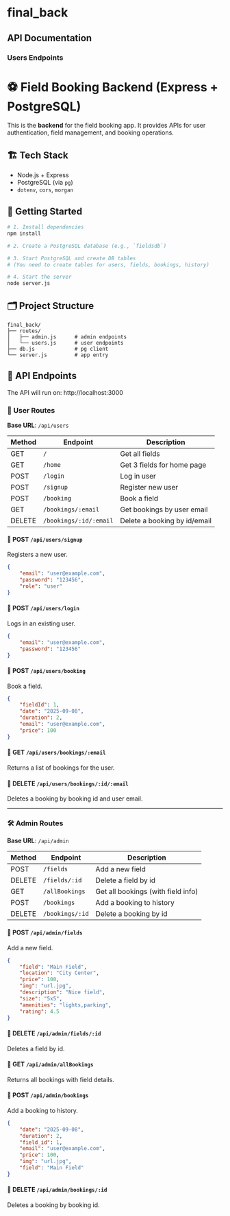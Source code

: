 
# final_back

## API Documentation

### Users Endpoints


# ⚽ Field Booking Backend (Express + PostgreSQL)

This is the **backend** for the field booking app. It provides APIs for user authentication, field management, and booking operations.

## 🏗️ Tech Stack

- Node.js + Express
- PostgreSQL (via `pg`)
- `dotenv`, `cors`, `morgan`

## 🚀 Getting Started

```bash
# 1. Install dependencies
npm install

# 2. Create a PostgreSQL database (e.g., `fieldsdb`)

# 3. Start PostgreSQL and create DB tables
# (You need to create tables for users, fields, bookings, history)

# 4. Start the server
node server.js
```

## 🗂️ Project Structure
```
final_back/
├── routes/
│   ├── admin.js      # admin endpoints
│   └── users.js      # user endpoints
├── db.js             # pg client
└── server.js         # app entry
```

## 📡 API Endpoints

The API will run on: http://localhost:3000

### 👤 User Routes

**Base URL**: `/api/users`

| Method | Endpoint                   | Description                       |
|--------|----------------------------|-----------------------------------|
| GET    | `/`                        | Get all fields                    |
| GET    | `/home`                    | Get 3 fields for home page        |
| POST   | `/login`                   | Log in user                       |
| POST   | `/signup`                  | Register new user                 |
| POST   | `/booking`                 | Book a field                      |
| GET    | `/bookings/:email`         | Get bookings by user email        |
| DELETE | `/bookings/:id/:email`     | Delete a booking by id/email      |

#### 🔸 POST `/api/users/signup`
Registers a new user.
```json
{
	"email": "user@example.com",
	"password": "123456",
	"role": "user"
}
```

#### 🔸 POST `/api/users/login`
Logs in an existing user.
```json
{
	"email": "user@example.com",
	"password": "123456"
}
```

#### 🔸 POST `/api/users/booking`
Book a field.
```json
{
	"fieldId": 1,
	"date": "2025-09-08",
	"duration": 2,
	"email": "user@example.com",
	"price": 100
}
```

#### 🔸 GET `/api/users/bookings/:email`
Returns a list of bookings for the user.

#### 🔸 DELETE `/api/users/bookings/:id/:email`
Deletes a booking by booking id and user email.

---

### 🛠️ Admin Routes

**Base URL**: `/api/admin`

| Method | Endpoint                | Description                       |
|--------|-------------------------|-----------------------------------|
| POST   | `/fields`               | Add a new field                   |
| DELETE | `/fields/:id`           | Delete a field by id              |
| GET    | `/allBookings`          | Get all bookings (with field info)|
| POST   | `/bookings`             | Add a booking to history          |
| DELETE | `/bookings/:id`         | Delete a booking by id            |

#### 🔸 POST `/api/admin/fields`
Add a new field.
```json
{
	"field": "Main Field",
	"location": "City Center",
	"price": 100,
	"img": "url.jpg",
	"description": "Nice field",
	"size": "5x5",
	"amenities": "lights,parking",
	"rating": 4.5
}
```

#### 🔸 DELETE `/api/admin/fields/:id`
Deletes a field by id.

#### 🔸 GET `/api/admin/allBookings`
Returns all bookings with field details.

#### 🔸 POST `/api/admin/bookings`
Add a booking to history.
```json
{
	"date": "2025-09-08",
	"duration": 2,
	"field_id": 1,
	"email": "user@example.com",
	"price": 100,
	"img": "url.jpg",
	"field": "Main Field"
}
```

#### 🔸 DELETE `/api/admin/bookings/:id`
Deletes a booking by booking id.

